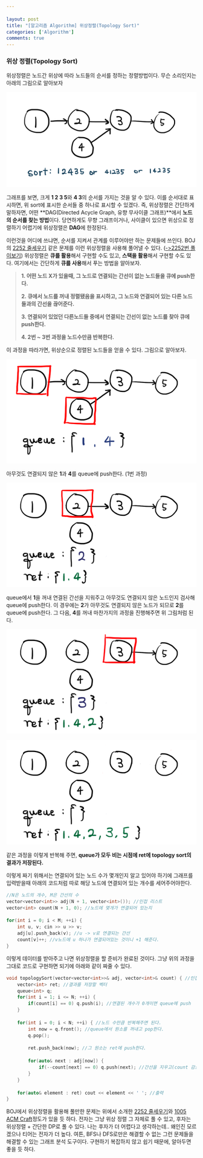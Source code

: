 ```yaml
---

layout: post
title: "[알고리즘 Algorithm] 위상정렬(Topology Sort)"
categories: ['Algorithm']
comments: true
---
```

<script type="text/javascript" 
src="https://cdn.mathjax.org/mathjax/latest/MathJax.js?config=TeX-AMS_HTML">
</script>

### 위상 정렬(Topology Sort)

위상정렬은 노드간 위상에 따라 노드들의 순서를 정하는 정렬방법이다. 무슨 소리인지는 아래의 그림으로 알아보자

<p align = "center"> <img src="\assets\img\topologysort\sort.png" alt="sort"/> </p>

그래프를 보면, 크게 **1 2 3 5**와 **4 3**의 순서를 가지는 것을 알 수 있다. 이를 순서대로 표시하면, 위 sort에 표시한 순서들 중 하나로 표시할 수 있겠다. 즉, 위상정렬은 간단하게 말하자면, 어떤 **DAG(Directed Acycle Graph, 유향 무사이클 그래프)**에서 **노드의 순서를 찾는 방법**이다. 당연하게도 무향 그래프이거나, 사이클이 있으면 위상으로 정렬하기 어렵기에 위상정렬은 **DAG**에 한정된다.

이런것을 어디에 쓰냐면, 순서를 지켜서 관계를 이루어야만 하는 문제들에 쓰인다. BOJ의 [2252 줄세우기](https://www.acmicpc.net/problem/2252) 같은 문제를 이런 위상정렬을 사용해 풀어낼 수 있다. ([->2252번 풀이보기](https://eff3ct.github.io/boj/2021/09/09/BOJ-2252-줄-세우기/)) 위상정렬은 **큐를 활용**해서 구현할 수도 있고, **스택을 활용**해서 구현할 수도 있다. 여기에서는 간단하게 **큐를 사용**해서 푸는 방법을 알아보자.

> **1. 어떤 노드 X가 있을때, 그 노드로 연결되는 간선이 없는 노드들을 큐에 push한다.**
>
> **2. 큐에서 노드를 꺼내 정렬됐음을 표시하고, 그 노드와 연결되어 있는 다른 노드들과의 간선을 끊어준다.**
>
> **3. 연결되어 있었던 다른노드들 중에서 연결되는 간선이 없는 노드를 찾아 큐에 push한다.**
>
> **4. 2번 ~ 3번 과정을 노드수만큼 반복한다.**

이 과정을 따라가면, 위상순으로 정렬된 노드들을 얻을 수 있다. 그림으로 알아보자.

<p align = "center"> <img src="\assets\img\topologysort\1.png" alt="l"/> </p>

아무것도 연결되지 않은 **1**과 **4**를 queue에 push한다. (1번 과정)

<p align = "center"> <img src="\assets\img\topologysort\2.png" alt="2"/> </p>

queue에서 **1**을 꺼내 연결된 간선을 지워주고 아무것도 연결되지 않은 노드인지 검사해 queue에 push한다. 이 경우에는 **2**가 아무것도 연결되지 않은 노드가 되므로 **2**를 queue에 push한다. 그 다음, **4**를 꺼내 마찬가지의 과정을 진행해주면 위 그림처럼 된다.

<p align = "center"> <img src="\assets\img\topologysort\3.png" alt="3"/> </p>

<p align = "center"> <img src="\assets\img\topologysort\4.png" alt="4"/> </p>

같은 과정을 이렇게 반복해 주면, **queue가 모두 비는 시점에 ret에 topology sort의 결과가 저장된다.**

이렇게 짜기 위해서는 연결되어 있는 노드 수가 몇개인지 알고 있어야 하기에 그래프를 입력받을때 아래의 코드처럼 따로 해당 노드에 연결되어 있는 개수를 세어주어야한다.

```c++
//N은 노드의 개수, M은 간선의 수
vector<vector<int>> adj(N + 1, vector<int>()); //인접 리스트
vector<int> count(N + 1, 0); //노드에 몇개가 연결되어 있는지

for(int i = 0; i < M; ++i) {
    int u, v; cin >> u >> v;
    adj[u].push_back(v); //u -> v로 연결되는 간선
    count[v]++; //v노드에 u 하나가 연결되어있는 것이니 +1 해준다.
}
```

이렇게 데이터를 받아주고 나면 위상정렬을 할 준비가 완료된 것이다. 그냥 위의 과정을 그대로 코드로 구현하면 되기에 아래와 같이 짜줄 수 있다.

```c++
void topologySort(vector<vector<int>>& adj, vector<int>& count) { //인접리스트와 연결된 노드수를 파라미터로 받는다
    vector<int> ret; //결과를 저장할 벡터
    queue<int> q; 
    for(int i = 1; i <= N; ++i) {
        if(count[i] == 0) q.push(i); //연결된 개수가 0개이면 queue에 push
    }

    for(int i = 0; i < N; ++i) { //노드 수만큼 반복해주면 된다.
        int now = q.front(); //queue에서 원소를 꺼내고 pop한다.
        q.pop();

        ret.push_back(now); //그 원소는 ret에 push한다.
        
        for(auto& next : adj[now]) { 
            if(--count[next] == 0) q.push(next); //간선을 지우고(count 감소 시키는걸로 충분하다.) 그 값이 0이면 queue에 push
        }
    }

    for(auto& element : ret) cout << element << ' '; //출력
}
```

BOJ에서 위상정렬을 활용해 풀만한 문제는 위에서 소개한 [2252 줄세우기](https://boj.kr/2252)와 [1005 ACM Craft](https://boj.kr/1005)정도가 있을 듯 하다. 전자는 그냥 위상 정렬 그 자체로 풀 수 있고, 후자는 위상정렬 + 간단한 DP로 풀 수 있다. 나는 후자가 더 어렵다고 생각하는데.. 왜인진 모르겠으나 티어는 전자가 더 높다. 여튼, BFS나 DFS로만은 해결할 수 없는 그런 문제들을 해결할 수 있는 그래프 분석 도구이다. 구현하기 복잡하지 않고 쉽기 때문에, 알아두면 좋을 듯 하다.